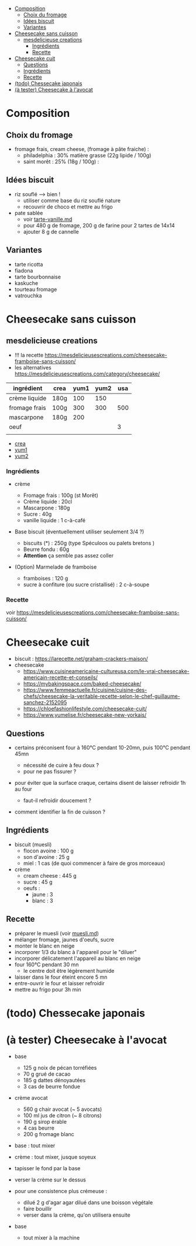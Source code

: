 <!-- vim-markdown-toc Marked -->

- [Composition](#composition)
    - [Choix du fromage](#choix-du-fromage)
    - [Idées biscuit](#idées-biscuit)
    - [Variantes](#variantes)
- [Cheesecake sans cuisson](#cheesecake-sans-cuisson)
    - [mesdelicieuse creations](#mesdelicieuse-creations)
        - [Ingrédients](#ingrédients)
        - [Recette](#recette)
- [Cheesecake cuit](#cheesecake-cuit)
    - [Questions](#questions)
    - [Ingrédients](#ingrédients-1)
    - [Recette](#recette-1)
- [(todo) Chessecake japonais](#todo-chessecake-japonais)
- [(à tester) Cheesecake à l'avocat](#à-tester-cheesecake-à-lavocat)

<!-- vim-markdown-toc -->


# Composition
## Choix du fromage

- fromage frais, cream cheese, (fromage à pâte fraiche) : 
    - philadelphia : 30% matière grasse (22g lipide / 100g)
    - saint morêt : 25% (18g / 100g) : 

## Idées biscuit

- riz souflé --> bien !
    - utiliser comme base du riz souflé nature
    - recouvrir de choco et mettre au frigo
- pate sablée
    - voir [tarte-vanille.md](./tarte-vanille.md) 
    - pour 480 g de fromage, 200 g de farine pour 2 tartes de 14x14
    - ajouter 8 g de cannelle

## Variantes

- tarte ricotta
- fiadona
- tarte bourbonnaise
- kaskuche
- tourteau fromage
- vatrouchka

# Cheesecake sans cuisson 
## mesdelicieuse creations

- !!! la recette https://mesdelicieusescreations.com/cheesecake-framboise-sans-cuisson/
- les alternatives https://mesdelicieusescreations.com/category/cheesecake/

| ingrédient    | crea | yum1 | yum2 | usa |
| ------------- | ---- | ---- | ---- | --- |
| crème liquide | 180g | 100  | 150  |     |
| fromage frais | 100g | 300  | 300  | 500 |
| mascarpone    | 180g | 200  |      |     |
| oeuf          |      |      |      | 3   |
|               |      |      |      |     |

- [crea](https://mesdelicieusescreations.com/cheesecake-framboise-sans-cuisson/)
- [yum1](https://www.yumelise.fr/cheesecake-speculoos-sans-cuisson/)
- [yum2](https://www.yumelise.fr/cheesecake-chocolat-sans-cuisson/)


### Ingrédients
- crème
    - Fromage frais     : 100g (st Morêt)
    - Crème liquide     : 20cl
    - Mascarpone        : 180g
    - Sucre             : 40g
    - vanille liquide   : 1 c-à-café

- Base biscuit (éventuellement utiliser seulement 3/4 ?)
    - biscuits (*)  : 250g (type Spéculoos ou palets bretons )
    - Beurre fondu  : 60g
    - **Attention** ça semble pas assez coller

- (Option) Marmelade de framboise
    - framboises    : 120 g
    - sucre à confiture (ou sucre cristallisé) : 2 c-à-soupe

### Recette
voir https://mesdelicieusescreations.com/cheesecake-framboise-sans-cuisson/




# Cheesecake cuit
- biscuit : https://larecette.net/graham-crackers-maison/
- cheesecake
    - https://www.cuisineamericaine-cultureusa.com/le-vrai-cheesecake-americain-recette-et-conseils/
    - https://mybakingspace.com/baked-cheesecake/
    - https://www.femmeactuelle.fr/cuisine/cuisine-des-chefs/cheesecake-la-veritable-recette-selon-le-chef-guillaume-sanchez-2152095
    - https://chloefashionlifestyle.com/cheesecake-cuit/
    - https://www.yumelise.fr/cheesecake-new-yorkais/

## Questions
- certains préconisent four à 160°C pendant 10-20mn, puis 100°C pendant 45mn
    - nécessité de cuire à feu doux ?
    - pour ne pas fissurer ?
- pour éviter que la surface craque, certains disent de laisser refroidir 1h au four
    - faut-il refroidir doucement ?

- comment identifier la fin de cuisson ?

## Ingrédients
- biscuit (muesli)
    - flocon avoine :   100 g
    - son d'avoine  :   25  g
    - miel          :   1 cas (de quoi commencer à faire de gros morceaux)
- crème
    - cream cheese  :   445 g
    - sucre         :   45  g
    - oeufs         :
        - jaune     :   3
        - blanc     :   3

## Recette
- préparer le muesli (voir [muesli.md](../muesli.md))
- mélanger fromage, jaunes d'oeufs, sucre
- monter le blanc en neige
- incorporer 1/3 du blanc à l'appareil pour le "diluer"
- incorporer délicatement l'appareil au blanc en neige
- four 160°C pendant 30 mn
    - le centre doit être légèrement humide
- laisser dans le four éteint encore 5 mn
- entre-ouvrir le four et laisser refroidir
- mettre au frigo pour 3h min


# (todo) Chessecake japonais


# (à tester) Cheesecake à l'avocat

- base
    - 125 g noix de pécan torréfiées
    - 70 g grué de cacao
    - 185 g dattes dénoyautées
    - 3 cas de beurre fondue

- crème avocat
    - 560 g chair avocat (~ 5 avocats)
    - 100 ml jus de citron (~ 8 citrons)
    - 190 g sirop érable
    - 4 cas beurre
    - 200 g fromage blanc


- base : tout mixer
- crème : tout mixer, jusque soyeux
- tapisser le fond par la base
- verser la crème sur le dessus


- pour une consistence plus crémeuse :
    - dilué 2 g d'agar agar dilué dans une boisson végétale
    - faire bouillir
    - verser dans la crème, qu'on utilisera ensuite



- base
    - tout mixer à la machine


